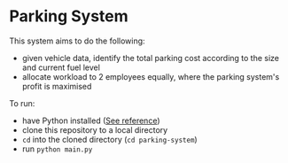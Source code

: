 # Parking System

This system aims to do the following:
- given vehicle data, identify the total parking cost according to the size and current fuel level
- allocate workload to 2 employees equally, where the parking system's profit is maximised

To run:
- have Python installed ([See reference](https://www.python.org/downloads/))
- clone this repository to a local directory
- `cd` into the cloned directory (`cd parking-system`)
- run `python main.py`
